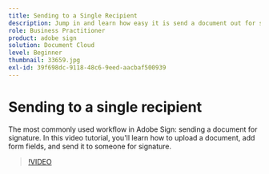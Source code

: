 ```yaml
---
title: Sending to a Single Recipient
description: Jump in and learn how easy it is send a document out for signature
role: Business Practitioner
product: adobe sign
solution: Document Cloud
level: Beginner
thumbnail: 33659.jpg
exl-id: 39f698dc-9118-48c6-9eed-aacbaf500939
---
```

# Sending to a single recipient

The most commonly used workflow in Adobe Sign: sending a document for signature. In this video tutorial, you'll learn how to upload a document, add form fields, and send it to someone for signature.

>[!VIDEO](https://video.tv.adobe.com/v/33659?hidetitle=true)
